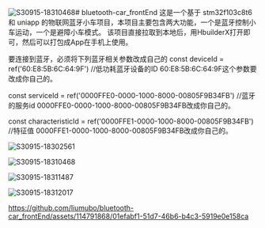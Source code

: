 ![S30915-18310468](https://github.com/liumubo/bluetooth-car_frontEnd/assets/114791868/13057694-aa69-4954-a6f1-765b9c1905a1)# bluetooth-car_frontEnd
这是一个基于 stm32f103c8t6 和 uniapp 的物联网蓝牙小车项目，本项目主要包含两大功能，一个是蓝牙控制小车运动，一个是避障小车模式。
该项目直接拉取到本地后，用HbuilderX打开即可，然后可以打包成App在手机上使用。

要连接到蓝牙，必须将下列蓝牙相关参数改成自己的
const deviceId = ref('60:E8:5B:6C:64:9F') //低功耗蓝牙设备的ID
60:E8:5B:6C:64:9F这个参数要改成你自己的。

const serviceId = ref('0000FFE0-0000-1000-8000-00805F9B34FB') //蓝牙的服务id
0000FFE0-0000-1000-8000-00805F9B34FB改成你自己的。

const characteristicId = ref('0000FFE1-0000-1000-8000-00805F9B34FB') //特征值
0000FFE1-0000-1000-8000-00805F9B34FB改成你自己的。


![S30915-18302561](https://github.com/liumubo/bluetooth-car_frontEnd/assets/114791868/e19bb4df-5b73-46fd-9cda-5d9a773c8706)

![S30915-18310468](https://github.com/liumubo/bluetooth-car_frontEnd/assets/114791868/15736476-4c89-4670-826d-e1c6f29e1276)

![S30915-18311487](https://github.com/liumubo/bluetooth-car_frontEnd/assets/114791868/7560d4a5-d03d-4879-89a0-8c598d67897c)

![S30915-18312017](https://github.com/liumubo/bluetooth-car_frontEnd/assets/114791868/679afa36-272c-4272-bee1-7945d42d7a3d)




https://github.com/liumubo/bluetooth-car_frontEnd/assets/114791868/01efabf1-51d7-46b6-b4c3-5919e0e158ca

